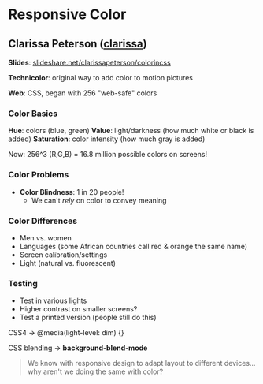 # Responsive Color
## Clarissa Peterson ([clarissa](http://twitter.com/clarissa))

**Slides**: [slideshare.net/clarissapeterson/colorincss](http://www.slideshare.net/clarissapeterson/colorincss)

**Technicolor**: original way to add color to motion pictures

**Web**: CSS, began with 256 "web-safe" colors

### Color Basics
**Hue**: colors (blue, green)
**Value**: light/darkness (how much white or black is added)
**Saturation**: color intensity (how much gray is added)

Now: 256^3 (R,G,B) = 16.8 million possible colors on screens!

### Color Problems
- **Color Blindness**: 1 in 20 people!
  - We can't *rely* on color to convey meaning

### Color Differences
- Men vs. women
- Languages (some African countries call red & orange the same name)
- Screen calibration/settings
- Light (natural vs. fluorescent)

### Testing
- Test in various lights
- Higher contrast on smaller screens?
- Test a printed version (people still do this)

CSS4 -> @media(light-level: dim) {}

CSS blending -> **background-blend-mode**

> We know with responsive design to adapt layout to different devices... why aren't we doing the same with color?
